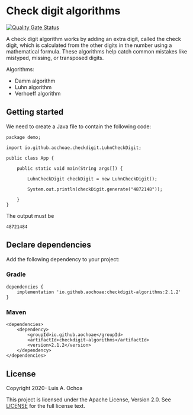 # Check digit algorithms

[![Quality Gate Status](https://sonarcloud.io/api/project_badges/measure?project=aochoae_checkdigit-algorithms&metric=alert_status)](https://sonarcloud.io/summary/new_code?id=aochoae_checkdigit-algorithms)

A check digit algorithm works by adding an extra digit, called the check digit, which is calculated from the other digits in the number using a mathematical formula. These algorithms help catch common mistakes like mistyped, missing, or transposed digits.

Algorithms:

* Damm algorithm
* Luhn algorithm
* Verhoeff algorithm

## Getting started

We need to create a Java file to contain the following code:

    package demo;

    import io.github.aochoae.checkdigit.LuhnCheckDigit;

    public class App {

        public static void main(String args[]) {

            LuhnCheckDigit checkDigit = new LuhnCheckDigit();

            System.out.println(checkDigit.generate("4872148"));

        }
    }

The output must be

    48721484

## Declare dependencies

Add the following dependency to your project:

### Gradle

    dependencies {
        implementation 'io.github.aochoae:checkdigit-algorithms:2.1.2'
    }

### Maven

    <dependencies>
        <dependency>
            <groupId>io.github.aochoae</groupId>
            <artifactId>checkdigit-algorithms</artifactId>
            <version>2.1.2</version>
        </dependency>
    </dependencies>

## License

Copyright 2020- Luis A. Ochoa

This project is licensed under the Apache License, Version 2.0.
See [LICENSE](LICENSE) for the full license text.

